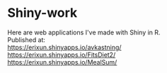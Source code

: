 # Shiny-work
Here are web applications I've made with Shiny in R.  
Published at:  
https://erixun.shinyapps.io/avkastning/  
https://erixun.shinyapps.io/FitsDiet2/  
https://erixun.shinyapps.io/MealSum/
